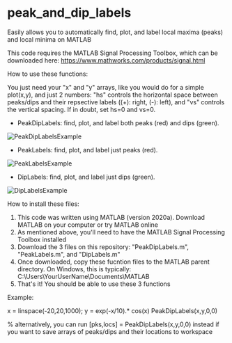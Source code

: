 # peak_and_dip_labels
Easily allows you to automatically find, plot, and label local maxima (peaks) and local minima on MATLAB

This code requires the MATLAB Signal Processing Toolbox, which can be downloaded here: 
https://www.mathworks.com/products/signal.html

How to use these functions:

You just need your "x" and "y" arrays, like you would do for a simple plot(x,y), and just 2 numbers: "hs" controls the horizontal space between peaks/dips and their repsective labels ((+): right, (-): left), and "vs" controls the vertical spacing. If in doubt, set hs=0 and vs=0.

- PeakDipLabels: find, plot, and label both peaks (red) and dips (green). 

![PeakDipLabelsExample](https://user-images.githubusercontent.com/26829946/112745104-c92e1080-8f5a-11eb-9178-8ca18cbb991e.png)

- PeakLabels: find, plot, and label just peaks (red). 

![PeakLabelsExample](https://user-images.githubusercontent.com/26829946/112745111-d6e39600-8f5a-11eb-8627-f2d950f31918.png)

- DipLabels: find, plot, and label just dips (green).

![DipLabelsExample](https://user-images.githubusercontent.com/26829946/112745113-dcd97700-8f5a-11eb-929f-c4060cbcd512.png)


How to install these files:
1. This code was written using MATLAB (version 2020a). Download MATLAB on your computer or try MATLAB online
2. As mentioned above, you'll need to have the MATLAB Signal Processing Toolbox installed
3. Download the 3 files on this repository: "PeakDipLabels.m", "PeakLabels.m", and "DipLabels.m"
4. Once downloaded, copy these fucntion files to the MATLAB parent directory. On Windows, this is typically: C:\Users\YourUserName\Documents\MATLAB
5. That's it! You should be able to use these 3 functions


Example:

x = linspace(-20,20,1000);
y = exp(-x/10).* cos(x)
PeakDipLabels(x,y,0,0)       

% alternatively, you can run [pks,locs] = PeakDipLabels(x,y,0,0) instead if you want to save arrays of peaks/dips and their locations to workspace
